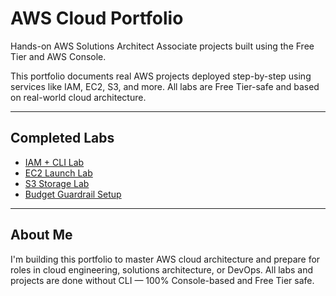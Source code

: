 # AWS Cloud Portfolio

Hands-on AWS Solutions Architect Associate projects built using the Free Tier and AWS Console.

This portfolio documents real AWS projects deployed step-by-step using services like IAM, EC2, S3, and more. All labs are Free Tier-safe and based on real-world cloud architecture.

---

## Completed Labs

- [IAM + CLI Lab](./iam-lab/README.md)
- [EC2 Launch Lab](./ec2-lab/README.md)
- [S3 Storage Lab](./s3-lab/README.md)
- [Budget Guardrail Setup](./budget-alert/README.md)

---

## About Me

I'm building this portfolio to master AWS cloud architecture and prepare for roles in cloud engineering, solutions architecture, or DevOps. All labs and projects are done without CLI — 100% Console-based and Free Tier safe.



